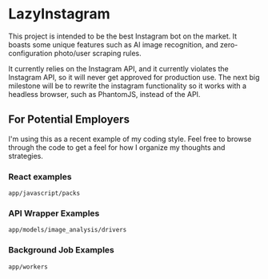 # LazyInstagram

This project is intended to be the best Instagram bot on the market. It boasts some unique features such as AI image recognition, and zero-configuration photo/user scraping rules.

It currently relies on the Instagram API, and it currently violates the Instagram API, so it will never get approved for production use. The next big milestone will be to rewrite the instagram functionality so it works with a headless browser, such as PhantomJS, instead of the API.

## For Potential Employers

I'm using this as a recent example of my coding style. Feel free to browse through the code to get a feel for how I organize my thoughts and strategies.

### React examples

`app/javascript/packs`

### API Wrapper Examples

`app/models/image_analysis/drivers`

### Background Job Examples

`app/workers`